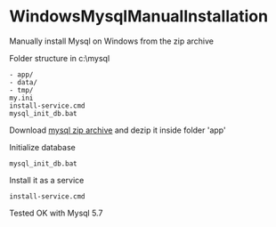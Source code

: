 # WindowsMysqlManualInstallation
Manually install Mysql on Windows from the zip archive

Folder structure in c:\mysql

	- app/
	- data/
	- tmp/
	my.ini
	install-service.cmd
	mysql_init_db.bat

Download [mysql zip archive](http://dev.mysql.com/downloads/mysql/) and dezip it inside folder 'app'

Initialize database

	mysql_init_db.bat

Install it as a service

	install-service.cmd

Tested OK with Mysql 5.7
